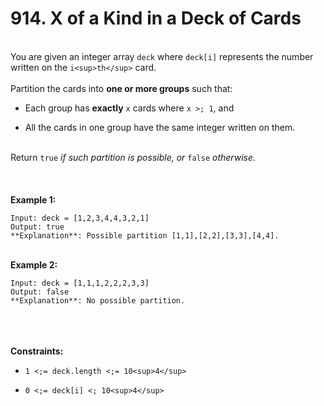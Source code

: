 # 914. X of a Kind in a Deck of Cards

<br />You are given an integer array `deck` where `deck[i]` represents the number written on the `i<sup>th</sup>` card.<br />
<br />Partition the cards into **one or more groups** such that:<br />

* Each group has **exactly** `x` cards where `x >; 1`, and

* All the cards in one group have the same integer written on them.


<br />Return `true`<em> if such partition is possible, or </em>`false`<em> otherwise</em>.<br />
<br /> <br />
<br />**Example 1:**<br />
```
Input: deck = [1,2,3,4,4,3,2,1]
Output: true
**Explanation**: Possible partition [1,1],[2,2],[3,3],[4,4].
```
<br />**Example 2:**<br />
```
Input: deck = [1,1,1,2,2,2,3,3]
Output: false
**Explanation**: No possible partition.
```
<br /> <br />
<br />**Constraints:**<br />

* `1 <;= deck.length <;= 10<sup>4</sup>`

* `0 <;= deck[i] <; 10<sup>4</sup>`